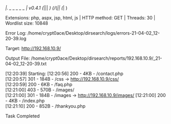   _|. _ _  _  _  _ _|_    v0.4.1
 (_||| _) (/_(_|| (_| )

Extensions: php, aspx, jsp, html, js | HTTP method: GET | Threads: 30 | Wordlist size: 10848

Error Log: /home/crypt0ace/Desktop/dirsearch/logs/errors-21-04-02_12-20-39.log

Target: http://192.168.10.9/

Output File: /home/crypt0ace/Desktop/dirsearch/reports/192.168.10.9/_21-04-02_12-20-39.txt

[12:20:39] Starting: 
[12:20:56] 200 -    4KB - /contact.php                                                                                                  
[12:20:57] 301 -  184B  - /css  ->  http://192.168.10.9/css/  
[12:20:59] 200 -    6KB - /faq.php                                         
[12:21:00] 403 -  570B  - /images/                                                                    
[12:21:00] 301 -  184B  - /images  ->  http://192.168.10.9/images/
[12:21:00] 200 -    4KB - /index.php                                                                           
[12:21:10] 200 -  852B  - /thankyou.php                                                                           
                                                                                                
Task Completed